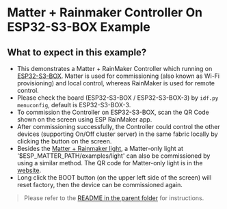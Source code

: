 # Matter + Rainmaker Controller On ESP32-S3-BOX Example

## What to expect in this example?

- This demonstrates a Matter + RainMaker Controller which running on [ESP32-S3-BOX](https://github.com/espressif/esp-box). Matter is used for commissioning (also known as Wi-Fi provisioning) and local control, whereas RainMaker is used for remote control.
- Please check the board (ESP32-S3-BOX / ESP32-S3-BOX-3) by `idf.py menuconfig`, default is ESP32-S3-BOX-3.
- To commission the Controller on ESP32-S3-BOX, scan the QR Code shown on the screen using ESP RainMaker app.
- After commissioning successfully, the Controller could control the other devices (supporting On/Off cluster server) in the same fabric locally by clicking the button on the screen.
- Besides the [Matter + Rainmaker light](../matter_light/), a Matter-only light at '$ESP_MATTER_PATH/examples/light' can also be commissioned by using a similar method. The QR code for Matter-only light is in the [website](https://docs.espressif.com/projects/esp-matter/en/latest/esp32/developing.html#commissioning-and-control).
- Long click the BOOT button (on the upper left side of the screen) will reset factory, then the device can be commissioned again.

> Please refer to the [README in the parent folder](../README.md) for instructions.
